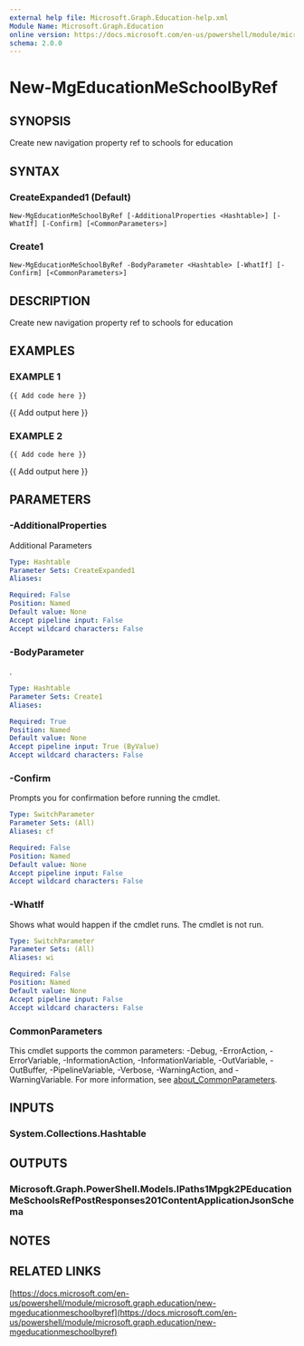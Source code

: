 ```yaml
---
external help file: Microsoft.Graph.Education-help.xml
Module Name: Microsoft.Graph.Education
online version: https://docs.microsoft.com/en-us/powershell/module/microsoft.graph.education/new-mgeducationmeschoolbyref
schema: 2.0.0
---
```


# New-MgEducationMeSchoolByRef

## SYNOPSIS
Create new navigation property ref to schools for education

## SYNTAX

### CreateExpanded1 (Default)
```
New-MgEducationMeSchoolByRef [-AdditionalProperties <Hashtable>] [-WhatIf] [-Confirm] [<CommonParameters>]
```

### Create1
```
New-MgEducationMeSchoolByRef -BodyParameter <Hashtable> [-WhatIf] [-Confirm] [<CommonParameters>]
```

## DESCRIPTION
Create new navigation property ref to schools for education

## EXAMPLES

### EXAMPLE 1
```
{{ Add code here }}
```

{{ Add output here }}

### EXAMPLE 2
```
{{ Add code here }}
```

{{ Add output here }}

## PARAMETERS

### -AdditionalProperties
Additional Parameters

```yaml
Type: Hashtable
Parameter Sets: CreateExpanded1
Aliases:

Required: False
Position: Named
Default value: None
Accept pipeline input: False
Accept wildcard characters: False
```

### -BodyParameter
.

```yaml
Type: Hashtable
Parameter Sets: Create1
Aliases:

Required: True
Position: Named
Default value: None
Accept pipeline input: True (ByValue)
Accept wildcard characters: False
```

### -Confirm
Prompts you for confirmation before running the cmdlet.

```yaml
Type: SwitchParameter
Parameter Sets: (All)
Aliases: cf

Required: False
Position: Named
Default value: None
Accept pipeline input: False
Accept wildcard characters: False
```

### -WhatIf
Shows what would happen if the cmdlet runs.
The cmdlet is not run.

```yaml
Type: SwitchParameter
Parameter Sets: (All)
Aliases: wi

Required: False
Position: Named
Default value: None
Accept pipeline input: False
Accept wildcard characters: False
```

### CommonParameters
This cmdlet supports the common parameters: -Debug, -ErrorAction, -ErrorVariable, -InformationAction, -InformationVariable, -OutVariable, -OutBuffer, -PipelineVariable, -Verbose, -WarningAction, and -WarningVariable. For more information, see [about_CommonParameters](http://go.microsoft.com/fwlink/?LinkID=113216).

## INPUTS

### System.Collections.Hashtable
## OUTPUTS

### Microsoft.Graph.PowerShell.Models.IPaths1Mpgk2PEducationMeSchoolsRefPostResponses201ContentApplicationJsonSchema
## NOTES

## RELATED LINKS

[https://docs.microsoft.com/en-us/powershell/module/microsoft.graph.education/new-mgeducationmeschoolbyref](https://docs.microsoft.com/en-us/powershell/module/microsoft.graph.education/new-mgeducationmeschoolbyref)

